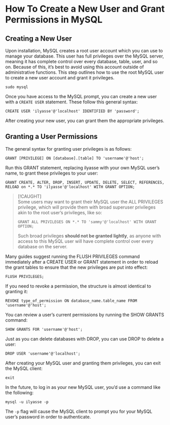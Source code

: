 # How To Create a New User and Grant Permissions in MySQL

## Creating a New User

Upon installation, MySQL creates a root user account which you can use to manage your database. This user has full privileges over the MySQL server, meaning it has complete control over every database, table, user, and so on. Because of this, it’s best to avoid using this account outside of administrative functions. This step outlines how to use the root MySQL user to create a new user account and grant it privileges.

```bah
sudo mysql
```

Once you have access to the MySQL prompt, you can create a new user with a `CREATE USER` statement. These follow this general syntax:

```
CREATE USER 'ilyasse'@'localhost' IDENTIFIED BY 'password';
```

After creating your new user, you can grant them the appropriate privileges.

## Granting a User Permissions

The general syntax for granting user privileges is as follows:

```mysql
GRANT [PRIVILEGE] ON [database].[table] TO 'username'@'host';
```

Run this GRANT statement, replacing ilyasse with your own MySQL user’s name, to grant these privileges to your user:

```
GRANT CREATE, ALTER, DROP, INSERT, UPDATE, DELETE, SELECT, REFERENCES, RELOAD on *.* TO 'ilyasse'@'localhost' WITH GRANT OPTION;
```

> [!CAUGHT]  
> Some users may want to grant their MySQL user the ALL PRIVILEGES privilege, which will provide them with broad superuser privileges akin to the root user’s privileges, like so:
>
> ```
> GRANT ALL PRIVILEGES ON *.* TO 'sammy'@'localhost' WITH GRANT OPTION;
> ```
>
> Such broad privileges **should not be granted lightly**, as anyone with access to this MySQL user will have complete control over every database on the server.

Many guides suggest running the FLUSH PRIVILEGES command immediately after a CREATE USER or GRANT statement in order to reload the grant tables to ensure that the new privileges are put into effect:

```mysql
FLUSH PRIVILEGES;
```

If you need to revoke a permission, the structure is almost identical to granting it:

```mysql
REVOKE type_of_permission ON database_name.table_name FROM 'username'@'host';
```

You can review a user’s current permissions by running the SHOW GRANTS command:

```mysql
SHOW GRANTS FOR 'username'@'host';
```

Just as you can delete databases with DROP, you can use DROP to delete a user:

```mysql
DROP USER 'username'@'localhost';
```

After creating your MySQL user and granting them privileges, you can exit the MySQL client:

```mysql
exit
```

In the future, to log in as your new MySQL user, you’d use a command like the following:

```mysql
mysql -u ilyasse -p
```

The `-p` flag will cause the MySQL client to prompt you for your MySQL user’s password in order to authenticate.
